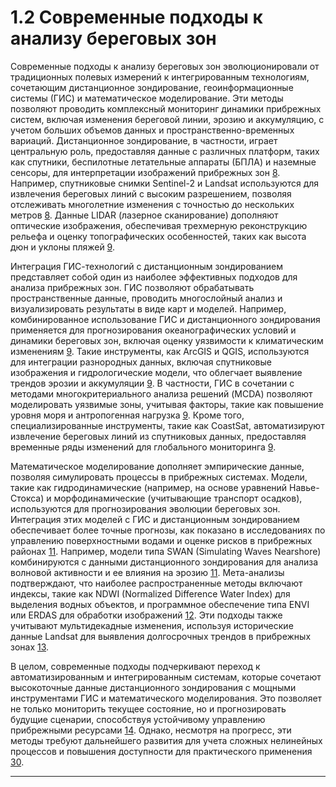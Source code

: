 
# 1.2 Современные подходы к анализу береговых зон

Современные подходы к анализу береговых зон эволюционировали от традиционных полевых измерений к интегрированным технологиям, сочетающим дистанционное зондирование, геоинформационные системы (ГИС) и математическое моделирование. Эти методы позволяют проводить комплексный мониторинг динамики прибрежных систем, включая изменения береговой линии, эрозию и аккумуляцию, с учетом больших объемов данных и пространственно-временных вариаций. Дистанционное зондирование, в частности, играет центральную роль, предоставляя данные с различных платформ, таких как спутники, беспилотные летательные аппараты (БПЛА) и наземные сенсоры, для интерпретации изображений прибрежных зон [8](https://link.springer.com/article/10.1007/s10661-021-08906-5). Например, спутниковые снимки Sentinel-2 и Landsat используются для извлечения береговых линий с высоким разрешением, позволяя отслеживать многолетние изменения с точностью до нескольких метров [8](https://link.springer.com/article/10.1007/s10661-021-08906-5). Данные LIDAR (лазерное сканирование) дополняют оптические изображения, обеспечивая трехмерную реконструкцию рельефа и оценку топографических особенностей, таких как высота дюн и уклоны пляжей [9](https://www.mdpi.com/2072-4292/14/1/218).

Интеграция ГИС-технологий с дистанционным зондированием представляет собой один из наиболее эффективных подходов для анализа прибрежных зон. ГИС позволяют обрабатывать пространственные данные, проводить многослойный анализ и визуализировать результаты в виде карт и моделей. Например, комбинированное использование ГИС и дистанционного зондирования применяется для прогнозирования океанографических условий и динамики береговых зон, включая оценку уязвимости к климатическим изменениям [9](https://www.mdpi.com/2072-4292/14/1/218). Такие инструменты, как ArcGIS и QGIS, используются для интеграции разнородных данных, включая спутниковые изображения и гидрологические модели, что облегчает выявление трендов эрозии и аккумуляции [9](https://www.sciencedirect.com/science/article/pii/S0964569116301880). В частности, ГИС в сочетании с методами многокритериального анализа решений (MCDA) позволяют моделировать уязвимые зоны, учитывая факторы, такие как повышение уровня моря и антропогенная нагрузка [9](https://www.sciencedirect.com/science/article/pii/S0964569116301880). Кроме того, специализированные инструменты, такие как CoastSat, автоматизируют извлечение береговых линий из спутниковых данных, предоставляя временные ряды изменений для глобального мониторинга [9](https://www.sciencedirect.com/science/article/pii/S0964569116301880).

Математическое моделирование дополняет эмпирические данные, позволяя симулировать процессы в прибрежных системах. Модели, такие как гидродинамические (например, на основе уравнений Навье-Стокса) и морфодинамические (учитывающие транспорт осадков), используются для прогнозирования эволюции береговых зон. Интеграция этих моделей с ГИС и дистанционным зондированием обеспечивает более точные прогнозы, как показано в исследованиях по управлению поверхностными водами и оценке рисков в прибрежных районах [11](https://agupubs.onlinelibrary.wiley.com/doi/10.1029/98JC02622). Например, модели типа SWAN (Simulating Waves Nearshore) комбинируются с данными дистанционного зондирования для анализа волновой активности и ее влияния на эрозию [11](https://agupubs.onlinelibrary.wiley.com/doi/10.1029/98JC02622). Мета-анализы подтверждают, что наиболее распространенные методы включают индексы, такие как NDWI (Normalized Difference Water Index) для выделения водных объектов, и программное обеспечение типа ENVI или ERDAS для обработки изображений [12](https://www.mdpi.com/2072-4292/14/5/1234). Эти подходы также учитывают мультидекадные изменения, используя исторические данные Landsat для выявления долгосрочных трендов в прибрежных зонах [13](https://www.nature.com/articles/nature20584).

В целом, современные подходы подчеркивают переход к автоматизированным и интегрированным системам, которые сочетают высокоточные данные дистанционного зондирования с мощными инструментами ГИС и математического моделирования. Это позволяет не только мониторить текущее состояние, но и прогнозировать будущие сценарии, способствуя устойчивому управлению прибрежными ресурсами [14](https://www.sciencedirect.com/science/article/pii/S0378383921000752). Однако, несмотря на прогресс, эти методы требуют дальнейшего развития для учета сложных нелинейных процессов и повышения доступности для практического применения [30](https://www.mdpi.com/2673-7418/5/1/9).

---